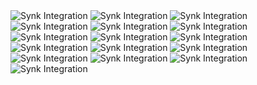 <img src="./images/1.jpg" alt="Synk Integration" />
<img src="./images/2.jpg" alt="Synk Integration" />
<img src="./images/3.jpg" alt="Synk Integration" />
<img src="./images/4.jpg" alt="Synk Integration" />
<img src="./images/5.jpg" alt="Synk Integration" />
<img src="./images/6.jpg" alt="Synk Integration" />
<img src="./images/7.jpg" alt="Synk Integration" />
<img src="./images/8.jpg" alt="Synk Integration" />
<img src="./images/9.jpg" alt="Synk Integration" />
<img src="./images/10.jpg" alt="Synk Integration" />
<img src="./images/11.jpg" alt="Synk Integration" />
<img src="./images/12.jpg" alt="Synk Integration" />
<img src="./images/13.jpg" alt="Synk Integration" />
<img src="./images/14.jpg" alt="Synk Integration" />
<img src="./images/15.jpg" alt="Synk Integration" />
<img src="./images/16.jpg" alt="Synk Integration" />
